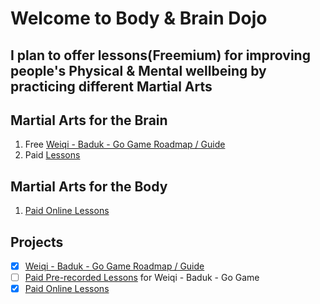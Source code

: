 # Welcome to Body & Brain Dojo
## I plan to offer lessons(Freemium) for improving people's Physical & Mental wellbeing by practicing different Martial Arts

## Martial Arts for the Brain
1. Free [Weiqi - Baduk - Go Game Roadmap / Guide](https://weiqi.soumyak4.in)
2. Paid [Lessons](https://buymeacoffee.com/soumyak4)

## Martial Arts for the Body
1. [Paid Online Lessons](https://buymeacoffee.com/soumyak4)

## Projects
- [x] [Weiqi - Baduk - Go Game Roadmap / Guide](https://weiqi.soumyak4.in)
- [ ] [Paid Pre-recorded Lessons](https://baduklectures.soumyak4.in) for Weiqi - Baduk - Go Game
- [x] [Paid Online Lessons](https://buymeacoffee.com/soumyak4)
